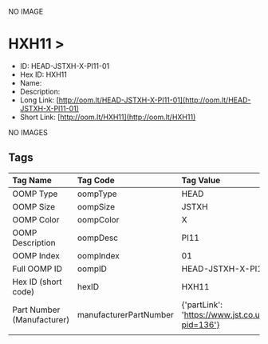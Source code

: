 


  
NO IMAGE  
# HXH11 > 

- ID: HEAD-JSTXH-X-PI11-01
- Hex ID: HXH11
- Name: 
- Description: 
- Long Link: [http://oom.lt/HEAD-JSTXH-X-PI11-01](http://oom.lt/HEAD-JSTXH-X-PI11-01)
- Short Link: [http://oom.lt/HXH11](http://oom.lt/HXH11)
  
NO IMAGES  
## Tags
  

|Tag Name|Tag Code|Tag Value|
| :--- | :--- | :--- |
|OOMP Type|oompType|HEAD|
|OOMP Size|oompSize|JSTXH|
|OOMP Color|oompColor|X|
|OOMP Description|oompDesc|PI11|
|OOMP Index|oompIndex|01|
|Full OOMP ID|oompID|HEAD-JSTXH-X-PI11-01|
|Hex ID (short code)|hexID|HXH11|
|Part Number (Manufacturer)|manufacturerPartNumber|{'partLink': 'https://www.jst.co.uk/productSeries.php?pid=136'}|
||||
